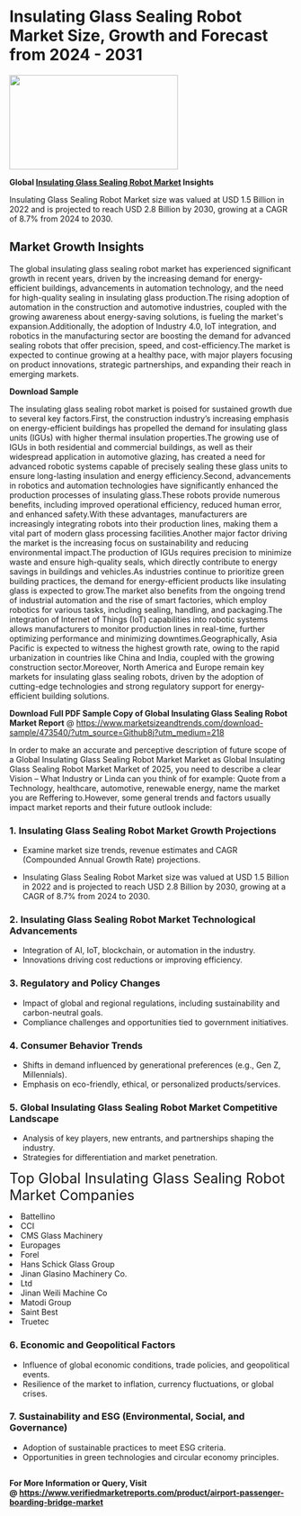<H1>Insulating Glass Sealing Robot Market Size, Growth and Forecast from 2024 - 2031</H1><img class="aligncenter size-medium wp-image-584254" src="https://thirdeyenews.in/wp-content/uploads/2024/09/Global-Market-Research-300x168.jpeg" alt="" width="300" height="168" /><p><strong>Global&nbsp;<a href="https://www.marketsizeandtrends.com/download-sample/473540/?utm_source=Github8j?utm_medium=218">Insulating Glass Sealing Robot Market</a> Insights</strong></p><p>Insulating Glass Sealing Robot Market size was valued at USD 1.5 Billion in 2022 and is projected to reach USD 2.8 Billion by 2030, growing at a CAGR of 8.7% from 2024 to 2030.</p><p><h2>Market Growth Insights</h2> <p>The global insulating glass sealing robot market has experienced significant growth in recent years, driven by the increasing demand for energy-efficient buildings, advancements in automation technology, and the need for high-quality sealing in insulating glass production.The rising adoption of automation in the construction and automotive industries, coupled with the growing awareness about energy-saving solutions, is fueling the market's expansion.Additionally, the adoption of Industry 4.0, IoT integration, and robotics in the manufacturing sector are boosting the demand for advanced sealing robots that offer precision, speed, and cost-efficiency.The market is expected to continue growing at a healthy pace, with major players focusing on product innovations, strategic partnerships, and expanding their reach in emerging markets.</p> <p><strong>Download Sample</strong></p> <p>The insulating glass sealing robot market is poised for sustained growth due to several key factors.First, the construction industry’s increasing emphasis on energy-efficient buildings has propelled the demand for insulating glass units (IGUs) with higher thermal insulation properties.The growing use of IGUs in both residential and commercial buildings, as well as their widespread application in automotive glazing, has created a need for advanced robotic systems capable of precisely sealing these glass units to ensure long-lasting insulation and energy efficiency.Second, advancements in robotics and automation technologies have significantly enhanced the production processes of insulating glass.These robots provide numerous benefits, including improved operational efficiency, reduced human error, and enhanced safety.With these advantages, manufacturers are increasingly integrating robots into their production lines, making them a vital part of modern glass processing facilities.Another major factor driving the market is the increasing focus on sustainability and reducing environmental impact.The production of IGUs requires precision to minimize waste and ensure high-quality seals, which directly contribute to energy savings in buildings and vehicles.As industries continue to prioritize green building practices, the demand for energy-efficient products like insulating glass is expected to grow.The market also benefits from the ongoing trend of industrial automation and the rise of smart factories, which employ robotics for various tasks, including sealing, handling, and packaging.The integration of Internet of Things (IoT) capabilities into robotic systems allows manufacturers to monitor production lines in real-time, further optimizing performance and minimizing downtimes.Geographically, Asia Pacific is expected to witness the highest growth rate, owing to the rapid urbanization in countries like China and India, coupled with the growing construction sector.Moreover, North America and Europe remain key markets for insulating glass sealing robots, driven by the adoption of cutting-edge technologies and strong regulatory support for energy-efficient building solutions.<p><span class=""><strong>Download Full PDF Sample Copy of Global Insulating Glass Sealing Robot Market Report</strong> @ <a href="https://www.marketsizeandtrends.com/download-sample/473540/?utm_source=Github8j?utm_medium=218" target="_blank">https://www.marketsizeandtrends.com/download-sample/473540/?utm_source=Github8j?utm_medium=218</a></span></p><p>In order to make an accurate and perceptive description of future scope of a Global&nbsp;Insulating Glass Sealing Robot Market Market as Global&nbsp;Insulating Glass Sealing Robot Market Market of 2025, you need to describe a clear Vision &ndash; What Industry or Linda can you think of for example: Quote from a Technology, healthcare, automotive, renewable energy, name the market you are Reffering to.However, some general trends and factors usually impact market reports and their future outlook include:</p><h3>1.&nbsp;<strong>Insulating Glass Sealing Robot Market Growth Projections</strong></h3><ul><li>Examine market size trends, revenue estimates and CAGR (Compounded Annual Growth Rate) projections.</li><li><p>Insulating Glass Sealing Robot Market size was valued at USD 1.5 Billion in 2022 and is projected to reach USD 2.8 Billion by 2030, growing at a CAGR of 8.7% from 2024 to 2030.</p></li></ul><h3>2.&nbsp;<strong>Insulating Glass Sealing Robot Market Technological Advancements</strong></h3><ul><li>Integration of AI, IoT, blockchain, or automation in the industry.</li><li>Innovations driving cost reductions or improving efficiency.</li></ul><h3>3.&nbsp;<strong>Regulatory and Policy Changes</strong></h3><ul><li>Impact of global and regional regulations, including sustainability and carbon-neutral goals.</li><li>Compliance challenges and opportunities tied to government initiatives.</li></ul><h3>4.&nbsp;<strong>Consumer Behavior Trends</strong></h3><ul><li>Shifts in demand influenced by generational preferences (e.g., Gen Z, Millennials).</li><li>Emphasis on eco-friendly, ethical, or personalized products/services.</li></ul><h3>5.&nbsp;<strong>Global Insulating Glass Sealing Robot Market Competitive Landscape</strong></h3><ul><li>Analysis of key players, new entrants, and partnerships shaping the industry.</li><li>Strategies for differentiation and market penetration.</li></ul><p data-pm-slice="1 1 []"><span style="color: inherit; font-family: inherit; font-size: 25px;">Top Global Insulating Glass Sealing Robot Market Companies</span></p><div class="" data-test-id=""><p><li>Battellino</li><li> CCI</li><li> CMS Glass Machinery</li><li> Europages</li><li> Forel</li><li> Hans Schick Glass Group</li><li> Jinan Glasino Machinery Co.</li><li>Ltd</li><li> Jinan Weili Machine Co</li><li> Matodi Group</li><li> Saint Best</li><li> Truetec</li></p></div><h3>6.&nbsp;<strong>Economic and Geopolitical Factors</strong></h3><ul><li>Influence of global economic conditions, trade policies, and geopolitical events.</li><li>Resilience of the market to inflation, currency fluctuations, or global crises.</li></ul><h3>7.&nbsp;<strong>Sustainability and ESG (Environmental, Social, and Governance)</strong></h3><ul><li>Adoption of sustainable practices to meet ESG criteria.</li><li>Opportunities in green technologies and circular economy principles.</li></ul><h2><strong style="font-size: 14px;">For More Information or Query, Visit @&nbsp;</strong><a style="background-color: #ffffff; font-size: 14px;" href="https://www.marketsizeandtrends.com/report/insulating-glass-sealing-robot-market/" target="_blank">https://www.verifiedmarketreports.com/product/airport-passenger-boarding-bridge-market</a></h2>